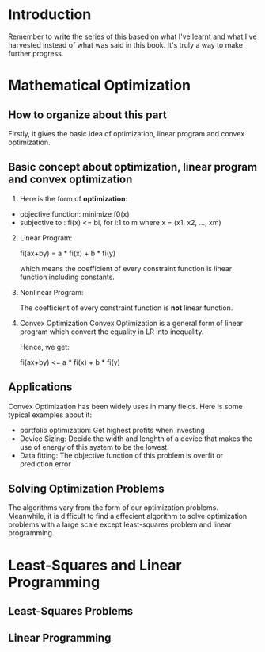# Introduction
Remember to write the series of this based on what I've learnt and what I've harvested instead of what was said in this book. It's truly a way to make further progress.

# Mathematical Optimization
## How to organize about this part
Firstly, it gives the basic idea of optimization, linear program and convex optimization.

## Basic concept about optimization, linear program and convex optimization

1. Here is the form of **optimization**:

- objective function: minimize f0(x)
- subjective to : fi(x) <= bi, for i:1 to m
	where x = (x1, x2, ..., xm)


2. Linear Program:

    fi(ax+by) = a * fi(x) + b * fi(y)

    which means the coefficient of every constraint function is linear function including constants.


3. Nonlinear Program:

   The coefficient of every constraint function is **not** linear function.

4. Convex Optimization
	Convex Optimization is a general form of linear program which convert the equality in LR into inequality.

	Hence, we get:

	fi(ax+by) <= a * fi(x) + b * fi(y)

## Applications
Convex Optimization has been widely uses in many fields. Here is some typical examples about it:

- portfolio optimization: Get highest profits when investing
- Device Sizing: Decide the width and lenghth of a device that makes the use of energy of this system to be the lowest.
- Data fitting: The objective function of this problem is overfit or prediction error

## Solving Optimization Problems 
The algorithms vary from the form of our optimization problems. Meanwhile, it is difficult to find a effecient algorithm to solve optimization problems with a large scale except least-squares problem and linear programming.


# Least-Squares and Linear Programming

## Least-Squares Problems

## Linear Programming




